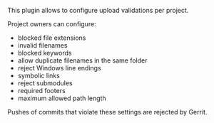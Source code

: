 This plugin allows to configure upload validations per project.

Project owners can configure:

- blocked file extensions
- invalid filenames
- blocked keywords
- allow duplicate filenames in the same folder
- reject Windows line endings
- symbolic links
- reject submodules
- required footers
- maximum allowed path length

Pushes of commits that violate these settings are rejected by Gerrit.